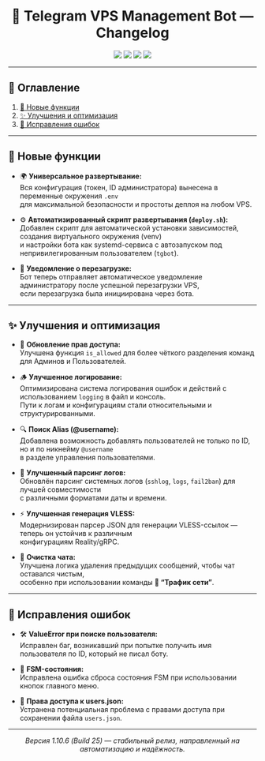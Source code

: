 <h1 align="center">📝 Telegram VPS Management Bot — Changelog</h1>

<p align="center">
  <img src="https://img.shields.io/badge/version-1.10.6-blue?style=flat-square" />
  <img src="https://img.shields.io/badge/build-26-purple?style=flat-square" />
  <img src="https://img.shields.io/badge/date-Октябрь%202025-green?style=flat-square" />
  <img src="https://img.shields.io/badge/status-stable-success?style=flat-square" />
</p>

---

## 📘 Оглавление
1. [🚀 Новые функции](#-новые-функции)
2. [✨ Улучшения и оптимизация](#-улучшения-и-оптимизация)
3. [🔧 Исправления ошибок](#-исправления-ошибок)

---

## 🚀 Новые функции

- 🌍 **Универсальное развертывание:**  
  Вся конфигурация (токен, ID администратора) вынесена в переменные окружения `.env`  
  для максимальной безопасности и простоты деплоя на любом VPS.

- ⚙️ **Автоматизированный скрипт развертывания (`deploy.sh`):**  
  Добавлен скрипт для автоматической установки зависимостей, создания виртуального окружения (venv)  
  и настройки бота как systemd-сервиса с автозапуском под непривилегированным пользователем (`tgbot`).

- 🔔 **Уведомление о перезагрузке:**  
  Бот теперь отправляет автоматическое уведомление администратору после успешной перезагрузки VPS,  
  если перезагрузка была инициирована через бота.

---

## ✨ Улучшения и оптимизация

- 🧩 **Обновление прав доступа:**  
  Улучшена функция `is_allowed` для более чёткого разделения команд для Админов и Пользователей.

- 🪵 **Улучшенное логирование:**  
  Оптимизирована система логирования ошибок и действий с использованием `logging` в файл и консоль.  
  Пути к логам и конфигурациям стали относительными и структурированными.

- 🔍 **Поиск Alias (@username):**  
  Добавлена возможность добавлять пользователей не только по ID, но и по никнейму `@username`  
  в разделе управления пользователями.

- 📑 **Улучшенный парсинг логов:**  
  Обновлён парсинг системных логов (`sshlog`, `logs`, `fail2ban`) для лучшей совместимости  
  с различными форматами даты и времени.

- ⚡ **Улучшенная генерация VLESS:**  
  Модернизирован парсер JSON для генерации VLESS-ссылок — теперь он устойчив к различным  
  конфигурациям Reality/gRPC.

- 🧹 **Очистка чата:**  
  Улучшена логика удаления предыдущих сообщений, чтобы чат оставался чистым,  
  особенно при использовании команды **📡 “Трафик сети”**.

---

## 🔧 Исправления ошибок

- 🛠 **ValueError при поиске пользователя:**  
  Исправлен баг, возникавший при попытке получить имя пользователя по ID, который не писал боту.

- 🔄 **FSM-состояния:**  
  Исправлена ошибка сброса состояния FSM при использовании кнопок главного меню.

- 📂 **Права доступа к users.json:**  
  Устранена потенциальная проблема с правами доступа при сохранении файла `users.json`.

---

<p align="center">
  <i>Версия 1.10.6 (Build 25) — стабильный релиз, направленный на автоматизацию и надёжность.</i>
</p>
